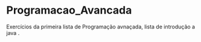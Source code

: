 # Programacao_Avancada
Exercícios da primeira lista de Programação avnaçada, lista de introdução a java .
